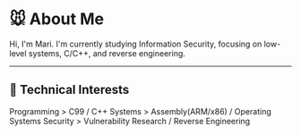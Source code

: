 # 🐭 About Me

Hi, I'm Mari. I'm currently studying Information Security, focusing on low-level systems, C/C++, and reverse engineering.  

***

## 🔏 Technical Interests

Programming > C99 / C++
Systems > Assembly(ARM/x86) / Operating Systems
Security > Vulnerability Research / Reverse Engineering
